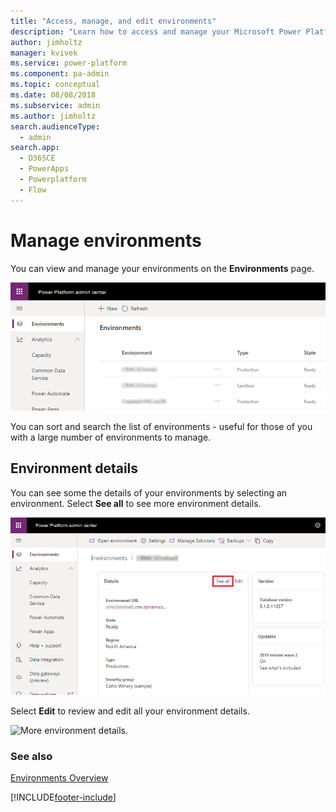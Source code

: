 ```yaml
---
title: "Access, manage, and edit environments"
description: "Learn how to access and manage your Microsoft Power Platform environments. Sort through environments, review details, and make edits." 
author: jimholtz
manager: kvivek
ms.service: power-platform
ms.component: pa-admin
ms.topic: conceptual
ms.date: 08/08/2018
ms.subservice: admin
ms.author: jimholtz 
search.audienceType: 
  - admin
search.app:
  - D365CE
  - PowerApps
  - Powerplatform
  - Flow
---
```

# Manage environments

You can view and manage your environments on the **Environments** page. 

![Environment list.](media/environment-list.png "Environment list")

You can sort and search the list of environments - useful for those of you with a large number of environments to manage.

## Environment details

You can see some the details of your environments by selecting an environment. Select **See all** to see more environment details.

![Environment details.](media/environment-details-see-all.png "Environment details")

Select **Edit** to review and edit all your environment details.

![More environment details.](media/environment-details-more.png "More environment details")

### See also
[Environments Overview](environments-overview.md)

[!INCLUDE[footer-include](../includes/footer-banner.md)]
